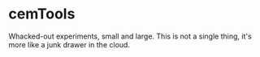 cemTools
========

Whacked-out experiments, small and large. This is not a single thing, it's more like a junk drawer in the cloud.
